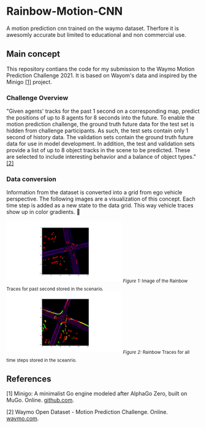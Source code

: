 # Rainbow-Motion-CNN
A motion prediction cnn trained on the waymo dataset. Therfore it is awesomly accurate but limited to educational and non commercial use.

## Main concept
This repository contians the code for my submission to the Waymo Motion Prediction Challenge 2021. It is based on Wayom's data and inspired by the Minigo [[1]](#1) project. 

### Challenge Overview
"Given agents' tracks for the past 1 second on a corresponding map, predict the positions of up to 8 agents for 8 seconds into the future. To enable the motion prediction challenge, the ground truth future data for the test set is hidden from challenge participants. As such, the test sets contain only 1 second of history data. The validation sets contain the ground truth future data for use in model development. In addition, the test and validation sets provide a list of up to 8 object tracks in the scene to be predicted. These are selected to include interesting behavior and a balance of object types." [[2]](#2)

### Data conversion
Information from the dataset is converted into a grid from ego vehicle perspective. The following images are a visualization of this concept. Each time step is added as a new state to the data grid. This way vehicle traces show up in color gradients. :rainbow:

<div>
<img src="images/visu_past_uncompressed_tf_example_training_training_tfexample_tfrecord-00000-of-01000.png" width="300" alt="Image of the Rainbow Traces for past second.">
<sub><em>Figure 1:</em> Image of the Rainbow Traces for past second stored in the scenario.</sub>
</div>
<div>
<img src="images/visu_uncompressed_tf_example_training_training_tfexample_tfrecord-00000-of-01000.png" width="300" alt="Image of the Rainbow Traces for all 9 seconds.">
<sub><em>Figure 2:</em> Rainbow Traces for all time steps stored in the sceanrio.</sub>
</div>

## References
<a id="1">[1]</a> 
Minigo: A minimalist Go engine modeled after AlphaGo Zero, built on MuGo. 
Online.
[github.com](https://github.com/tensorflow/minigo).

<a id="2">[2]</a> 
Waymo Open Dataset - Motion Prediction Challenge. 
Online. 
[waymo.com](https://waymo.com/open/challenges/2021/motion-prediction/).
